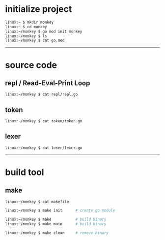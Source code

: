 # initialize project

```bash
linux:~ $ mkdir monkey
linux:~ $ cd monkey
linux:~/monkey $ go mod init monkey
linux:~/monkey $ ls
linux:~/monkey $ cat go.mod
```


---

# source code

## repl / Read-Eval-Print Loop

```bash
linux:~/monkey $ cat repl/repl.go
```

## token

```bash
linux:~/monkey $ cat token/token.go
```

## lexer

```bash
linux:~/monkey $ cat lexer/lexer.go
```


---

# build tool

## make

```bash
linux:~/monkey $ cat makefile

linux:~/monkey $ make init      # create go module

linux:~/monkey $ make           # build binary
linux:~/monkey $ make main      # build binary

linux:~/monkey $ make clean     # remove binary
```
